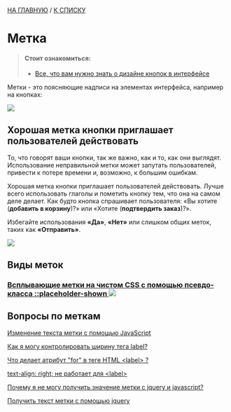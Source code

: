 [НА ГЛАВНУЮ](../../README.md) / [К СПИСКУ](../elem_of_interface.md)

# Метка


> #### Стоит ознакомиться:
>
> - [Все, что вам нужно знать о дизайне кнопок в интерфейсе](https://ux.pub/vse-chto-vam-nuzhno-znat-o-dizayne-knopok-v-interfeyse/)

Метки - это поясняющие надписи на элементах интерфейса, например на кнопках:

![](https://ux.pub/wp-content/uploads/2020/04/3-4-800x340.jpeg)

## Хорошая метка кнопки приглашает пользователей действовать
То, что говорят ваши кнопки, так же важно, как и то, как они выглядят. Использование неправильной метки может запутать пользователей, привести к потере времени и, возможно, к большим ошибкам.

Хорошая метка кнопки приглашает пользователей действовать. Лучше всего использовать глаголы и пометить кнопку тем, что она на самом деле делает. Как будто кнопка спрашивает пользователя: «Вы хотите (**добавить в корзину**)?» или «Хотите (**подтвердить заказ**)?».

Избегайте использования **«Да»**, **«Нет»** или слишком общих меток, таких как **«Отправить»**.

![](https://ux.pub/wp-content/uploads/2020/04/13-800x382.jpeg)

## Виды меток

### [Всплывающие метки на чистом CSS с помощью псевдо-класса ::placeholder-shown ![](https://webformyself.com/wp-content/uploads/2018/379/10.gif)](https://webformyself.com/vsplyvayushhie-metki-na-chistom-css/)

## Вопросы по меткам

[Изменение текста метки с помощью JavaScript](https://coderoad.ru/4488714/%D0%98%D0%B7%D0%BC%D0%B5%D0%BD%D0%B5%D0%BD%D0%B8%D0%B5-%D1%82%D0%B5%D0%BA%D1%81%D1%82%D0%B0-%D0%BC%D0%B5%D1%82%D0%BA%D0%B8-%D1%81-%D0%BF%D0%BE%D0%BC%D0%BE%D1%89%D1%8C%D1%8E-JavaScript)

[Как я могу контролировать ширину тега label?](https://coderoad.ru/2820586/%D0%9A%D0%B0%D0%BA-%D1%8F-%D0%BC%D0%BE%D0%B3%D1%83-%D0%BA%D0%BE%D0%BD%D1%82%D1%80%D0%BE%D0%BB%D0%B8%D1%80%D0%BE%D0%B2%D0%B0%D1%82%D1%8C-%D1%88%D0%B8%D1%80%D0%B8%D0%BD%D1%83-%D1%82%D0%B5%D0%B3%D0%B0-label)

[Что делает атрибут "for" в теге HTML \<label\> ?](https://coderoad.ru/18432376/%D0%A7%D1%82%D0%BE-%D0%B4%D0%B5%D0%BB%D0%B0%D0%B5%D1%82-%D0%B0%D1%82%D1%80%D0%B8%D0%B1%D1%83%D1%82-for-%D0%B2-%D1%82%D0%B5%D0%B3%D0%B5-HTML-label)

[text-align: right; не работает для \<label\>](https://coderoad.ru/9101507/text-align-right-%D0%BD%D0%B5-%D1%80%D0%B0%D0%B1%D0%BE%D1%82%D0%B0%D0%B5%D1%82-%D0%B4%D0%BB%D1%8F-label)

[Почему я не могу получить значение метки с jquery и javascript?](https://coderoad.ru/19228839/%D0%BF%D0%BE%D1%87%D0%B5%D0%BC%D1%83-%D1%8F-%D0%BD%D0%B5-%D0%BC%D0%BE%D0%B3%D1%83-%D0%BF%D0%BE%D0%BB%D1%83%D1%87%D0%B8%D1%82%D1%8C-%D0%B7%D0%BD%D0%B0%D1%87%D0%B5%D0%BD%D0%B8%D0%B5-%D0%BC%D0%B5%D1%82%D0%BA%D0%B8-%D1%81-jquery-%D0%B8-javascript)

[Получить текст метки с помощью jquery](https://coderoad.ru/6972666/%D0%9F%D0%BE%D0%BB%D1%83%D1%87%D0%B8%D1%82%D1%8C-%D1%82%D0%B5%D0%BA%D1%81%D1%82-%D0%BC%D0%B5%D1%82%D0%BA%D0%B8-%D1%81-%D0%BF%D0%BE%D0%BC%D0%BE%D1%89%D1%8C%D1%8E-jquery)